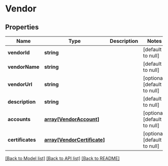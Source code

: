 # Vendor

## Properties
Name | Type | Description | Notes
------------ | ------------- | ------------- | -------------
**vendorId** | **string** |  | [default to null]
**vendorName** | **string** |  | [default to null]
**vendorUrl** | **string** |  | [optional] [default to null]
**description** | **string** |  | [default to null]
**accounts** | [**array[VendorAccount]**](VendorAccount.md) |  | [optional] [default to null]
**certificates** | [**array[VendorCertificate]**](VendorCertificate.md) |  | [optional] [default to null]

[[Back to Model list]](../README.md#documentation-for-models) [[Back to API list]](../README.md#documentation-for-api-endpoints) [[Back to README]](../README.md)


